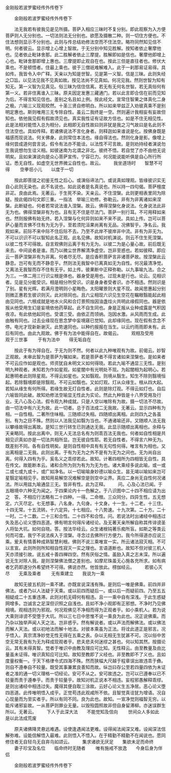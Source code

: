   金刚般若波罗蜜经传外传卷下
　　




　　金刚般若波罗蜜经传外传卷下

　　法无我若有彼我见是见所摄。菩萨入相应三昧时不复分别。即此观察为入方便菩萨则人无分别也。一切法则法无分别也。欲愿及摄散二种。则一切住方便也。不住法想则显示不分别也。此则与传总结劝修法空而不住法空。略符同然知见信不明。何者彼云。显示增上心增上智故。于无分别中知见胜解。按知者依止奢摩他也。见者依止毗钵舍那。此二胜解者依止三摩提。胜解即如是信也。奢摩他即增上心也。毗钵舍那即增上惠也。三摩提即止观自在也。按此三但是直往者也。修伏大乘也。不是顿悟者。住最上乘也。彼于三僧祇难解难入。此于一刹那易证易得。具如传。我皆令入中广释。天亲以为知是世智。见是第一义智。信是三昧。此则失经之□旨。以见法见我不见真如故。按见法尚不见真如。何况见我。然则世智为知有知无。第一义智为见真见。俗三昧为信住信离。若无有无何名世智。若无真俗何有第一义。若非住离谁入三昧。原夫因定发惠三藏通门。若以此言即合信在前而见知为后。不得言知见信也。差别之名且如上例。按此经文。宣常住智果之体真化二身之极。六喻三义现观皎然。十圣三贤自修明白。所以如来举兹正入劝彼真乘不是别明定惠也。斯则唯用三无专除自性。虽云二我终是一空。然则遍计我相妄有妄故但知也。依他我见假有假故须见也。真实我性证有证故方信也。如是不住无相见性。此是法相对能悟入总为相分。此相即无自性故曰则非犹是我之习气故曰是名此则不住法空也。具如传释。若诸佛说法不言化身者。则释迦如来谁说是化。按佛身既是福感而现说法。何关佛身。此则常住本法也。缘自得法也。然则化身是影。像增上缘何尝成道何尝言说。假令有法亦不能诠。以法性不可言故。是则劝持经者演说勿生我说想勿生诠义相。如彼迷南为北谓之非北。彼终不悟。若自觉了亦不由他无说明矣。且如来演说向是众心菩萨宣传。宁容已力。何况能说能听俱是自心所行所证。悉无自性。如虚空无世界微尘自性也。故云。
　　我坐道场时　　智慧不可得
　　空拳诳小儿　　以度于一切

　　按此即菩提之初鉴无性之后心。或演俗谛法门。或说真如理观。皆缘彼识实无自心此则无染也。此不名说也。如此说者是名真说也。所以持一四句偈。菩萨檀度非疋。良由此焉。无著云。于生死不染。天亲云。不住涅槃。此则更相表里同为除疑。按此偈四句文即三重。一指法　举喻三劝修。弥勒云。非有为非离诸如来涅槃。此断疑也。何者若常说法谁入涅槃。故云。佛得涅槃化身说法。化身说法此非无为也。佛得涅槃非有为也。且有无不住是尽法门。菩萨一别行耳。不可用释如来也。然则报佛有始无终。若入涅槃与化何异则如来不来不说。具如上传。岂可以菩萨心量而言佛不住有为无为乎。至若须陀洹果尚离有无品。况佛智乎。净名云。我观如来。前际不来中际不住后际不去。乃至不此岸不彼岸非中流。非有为非无为。不可以识识不可以智知此名正观。此名见佛。故知对机演说。则云不住生死涅槃。以彼二性不可得故。自言观佛则云离于有为无为。以彼二为是心量心故。前后既无来去。中间说者是谁。而乃以微尘世界解清净虚空。岂非至惑也。若如彼释。即应云一菩萨涅槃非有为非离。何者尽无尽。是应香积菩萨言非诸菩萨故。按涅槃此云静息。岂可有无而不静息乎。然则法无我智中已离真如无为自性。何况最清净觉。又离法无我智而存不住有无乎。如上传。彼果断中正释弥勒。以九事喻九法。合之为三。一体二用三行识尘根是体也。器身受是用也。过现未是行也。论云。见相识者。见是见分能受识。相是相分所受识。识是身身者受者识。亦不相违。然则识是了别。星有光辉。若满月澄明则小星晦色。太阳曜景则大星不现。故闻思惠起分别则微正惠若生彼识则灭。此对除同也。且六尘相现六识见生空花在瞩眼翳能起此相由见同也。六根成就是地水火风和合灯景照烛因油盏炷火共明此缘假同也。器是依报从他受用生幻是妄境依他药草起。此不自生同也。身是正报从业种成露是气积因夜凉。有此依他起同也。受谓三受。由依正而领纳。泡因水激。从风雨而生成。此由触有同也。过去业缘现在思念梦中妄境窹已觉知。此却缘同也。现在假有念念不停。电光才现新新谢灭。此势速同也。以种约报报在当生。以云约雨雨即未有。此后有同也。由此九观故。佛于有为法中能得自在。故偈云。
　　观相及受用　　观于三世事
　　于有为法中　　得无垢自在

　　按此于有为得自在。于无为则不然。何者以此九种唯观有为故。前偈云。妙智正观故。未审此智为是菩萨为嘱如来。若是菩萨者不得言诸如来涅槃也。是如来者不可云应作如是观也。师资犹自未明文义如何得晓。若此九喻不通显三无性。是别明九种观者。未知若为作如星观。如星闇中有光明处不现。为起闇相为起明心。若起惠明者此则除星观。不得云如星也。又如翳观。则境从翳生。知生不除则翳境恒起。若除翳境即是除翳观。不可云如翳也。又如灯观。灯从众缘生。根从四大起。若知从缘生有何所得。若缘生故无灯自性者。此则是除灯观。不得云如灯也。自后六喻皆同此破。故知劝修法空喻显无性此为实论。然此九种皆是十八界受用及行业。无八心及心法。假令观九种成就。只是人空以唯除有为故。摄一切法不尽故。由一切法中有六无为故。此一切者。总于百法成二无我故。无著云。显示四种有为相。一自性相。二著所住味相。三随顺过失相。四随顺出离相。此则四九之各虽别。有为之目不殊。然则以人法我见如翳为当也。不通诸喻还非。又随顺人法无我以攀缘故得出离故。是知三世行转生已则通达无我。此显示随顺出离相也。余释与天亲略同。按此出离中。则无人无法总名有为则乖百法无我也。何者如自性相是共相见识真如亦是一切法共相所显。岂无彼自性耶。若无自性者。不得言六种无为。既差别不同。各有自性明矣。是则自性相中具有有无句性何得。唯言有为相也。又出离相是二无我。此则出离。于有为无为之外不是有为无为之间也。无为尚自出离。何得入四有为乎。奚名义之乖缪若此。故知。计著四相所为四相皆无自性。具在传文。故能断本云。诸和合所为则为有为为无为也。诸大乘经多说此喻。或一或二或七或九或十。或广如净名。以一切喻喻身妙德以喻众生。昙无竭以喻如来岂可星翳定喻相见乎。故知用易解空况难解空是则空中尘界。真应二身尚无自性何况诸法。所以用兹九喻通显三无。皆非有性。此为正释。
　　问。心及心法已闻。于五眼境中六种无为闻之。于四果论内十一色解之。于八识图中二十四不相应请为出之　答。不相应行法略有二十四种。一得。二命根。三众同分。四异生性。五无想定。六灭尽定。七无想事。八名身。九句身。十文身。十一生。十二老。十三住。十四无常。十五流转。十六定异。十七相应。十八势速。十九次第。二十方。二十一时。二十二数。二十三和合性。二十四不和合性。问。若说法时出诸经中相违过失及恶心论义堕四恶道。佛有明言何得斥诸经论。及无著天亲所解自称其传诽谤圣人将坠大坑。如何自晓。答。按法华经云。众生诸根钝著乐痴所盲。如斯之等类云何而可度。我宁不说法疾入于涅槃。寻念过去佛所行方便力。我今所得道亦应说三乘。爰夫有情善种成熟智慧利根。佛则不说三乘唯宣一实。所云诸法寂灭相。不可以言宣。此则所则所知相自性寂灭一实之理也。言语道断也。故知不但对彼三机人天亦须接引故。说五戒十善四禅四空。然有厌俗之情。虽励入真之志未深。所以遍说无生对除人我。是则涅槃佛法僧之差别也。如摩尼珠虽无心施各充所求。如有病者乞药即遂分外希望终不可得。佛说亦然。他皆放此。楞伽经云。
　　若彼心灭尽　　无乘及乘者
　　无有乘建立　　我说为一乘

　　故知无彼五机则一乘不建。亦既宣说深浅有殊。是则后一唯是佛乘。前四并非佛法。或者乃以人法疑于天乘。或以前四而疑后一。或以后一而疑前四。乃至五五相疑成二十五重违滞。此则对机无碍何有相违。且一一乘中自有深浅。于此生惑疑网增多。岂诚言之足深但识照之自浅也。且如不净小观即有正邪想。不净时乃见佛相境。观相违则为邪观。何况观佛见不净相而得为正观者乎。如小乘机人。若为说大乘则诽谤不受堕于大坑。所以三七日中思惟不说一乘良为此也。况正说佛乘。而乃杂以独举声闻人天之法。岂非惑乎。然有解说者。或以声法而解佛法。或以佛法而解人天法。或以初地法而解十地法。对彼本乘虽为正法。将诠此道正是邪言。况乎悟入。真宗清净妙觉无性无得在五乘之表。杂以无相无生犹甚不可。况以俗中苦空无常无我有为无为释成现观者乎。悲夫悲夫何迷缪之甚也。何以知其然。按摄论云。其有未得真智。觉者于唯识中由教及理应可比知。无性释云。由至教量及由比量虽未证得。唯识真知应可比知。故知至教即了义经也。非至教即不了义也。且如度量权衡一。于天下格律令式四海不殊。然而狭幅大尺越于程章误出故违乖于彝。则自不遵奉自不较量。既受其事兼累良善知而故。纵岂曰存公至若四量四依为未证者之准的通一切义理格一切经论。安可不从之。安可故违之。岂可以已遵奉以已不较量而责于遵奉乎。而责于较量乎。故知对机正说本不相违。妄程邪愚解释乖缪。是则出诸经中相违过失。魔得其便自取三涂故。云好心论义生五净居。恶心论义堕四恶道。此传唯明悟入成乎。正觉苟违此观咸所不依。且智觉真诠犹为增语。况自心现量而为至实者乎。所以有同不同。良为此也。故知。一宣净觉则福智无穷。以能斥诸邪妄故。一从菩萨则罪业无量。以毁殁圆照故非但自身留滞柳。亦迷误群生所以。无著云。
　　下人于此深大法　　不能觉知及信向
　　世间众人多如此　　是以此法成荒废

　　原夫诸佛降灵悬远难遇。设使逢遇闻法更难。设得闻法闻深又难。设闻深法信解弥难。设能信解悟入最难。此则悟入不悟入。在于精勤不精勤不在闻说也。愿同修住者无自轻乌无自弃乌如颂云。
　　集求诸欲无厌足　　集欲未足而命终
　　妻子珍宝及名位　　临命终时无随者
　　唯有施戒不放逸　　今身后身为伴侣


　　金刚般若波罗蜜经传外传卷下


